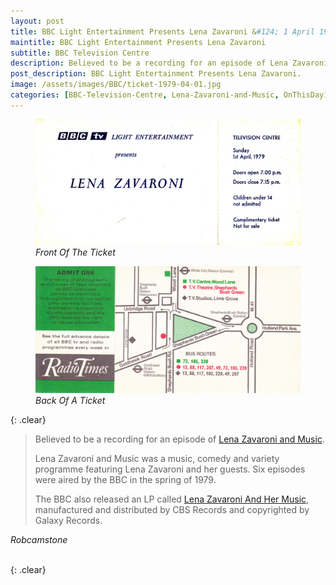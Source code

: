 ```yaml
---
layout: post
title: BBC Light Entertainment Presents Lena Zavaroni &#124; 1 April 1979
maintitle: BBC Light Entertainment Presents Lena Zavaroni
subtitle: BBC Television Centre
description: Believed to be a recording for an episode of Lena Zavaroni and Music.
post_description: BBC Light Entertainment Presents Lena Zavaroni.
image: /assets/images/BBC/ticket-1979-04-01.jpg
categories: [BBC-Television-Centre, Lena-Zavaroni-and-Music, OnThisDay1April]
---
```


<figure class="fig1">
<a href="/assets/images/BBC/ticket-1979-04-01.jpg"><img src="/assets/images/BBC/ticket-1979-04-01.jpg" class="full-width zoom-in"></a>
<figcaption>
<cite>Front Of The Ticket</cite>
</figcaption>
</figure>

<figure class="fig2">
<a href="/assets/images/BBC/ticket-1979-04-01-08-back.jpg"><img src="/assets/images/BBC/ticket-1979-04-01-08-back.jpg" class="full-width zoom-in"></a>
<figcaption>
<cite>Back Of A Ticket</cite>
</figcaption>
</figure>

{: .clear}

> Believed to be a recording for an episode of [Lena Zavaroni and Music](/category/lena-zavaroni-and-music).
>
> Lena Zavaroni and Music was a music, comedy and variety programme featuring Lena Zavaroni and her guests. Six episodes were aired by the BBC in the spring of 1979.
>
> The BBC also released an LP called [Lena Zavaroni And Her Music](/discography/studio-albums/1979-lena-zavaroni-and-her-music), manufactured and distributed by CBS Records and copyrighted by Galaxy Records.

<cite>Robcamstone</cite>

<br />{: .clear}

